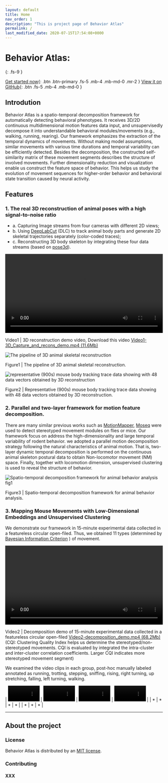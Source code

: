 ```yaml
---
layout: default
title: Home
nav_order: 1
description: "This is project page of Behavior Atlas"
permalink: /
last_modified_date: 2020-07-15T17:54:08+0000
---
```


# Behavior Atlas: 
{: .fs-9 }

[Get started now](#getting-started){: .btn .btn-primary .fs-5 .mb-4 .mb-md-0 .mr-2 } [View it on GitHub](https://github.com/huangkang314/HierBehaveTome){: .btn .fs-5 .mb-4 .mb-md-0 }

## Introdution
Behavior Atlas is a spatio-temporal decomposition framework for automatically detecting behavioral phenotypes. It receives 3D/2D continuous multidimensional motion features data input, and unsupervisedly decompose it into understandable behavioral modules/movements (e.g., walking, running, rearing). Our framework emphasizes the extraction of the temporal dynamics of movements. Without making model assumptions, similar movements with various time durations and temporal variability can be efficiently detected. Besides the decomposition, the constructed self-similarity matrix of these movement segments describes the structure of involved movements. Further dimensionality reduction and visualization enable us construct the feature space of behavior. This helps us study the evolution of movement sequences for higher-order behavior and behavioral state transition caused by neural activity. 

## Features
### 1. The real 3D reconstruction of animal poses with a high signal-to-noise ratio 
- a. Capturing Image streams from four cameras with different 2D views; 
- b. Using <a href="https://github.com/DeepLabCut/DeepLabCut" target="_blank">DeepLabCut</a> (DLC) to track animal body parts and generate 2D skeletal trajectories separately (color-coded traces); 
- c. Reconstructing 3D body skeleton by integrating these four data streams (based on <a href="https://github.com/SwathiSheshadri/pose3d" target="_blank">pose3d</a>).

<video width="100%" height = "auto" controls="controls">
  <source type="video/mp4" src="http://bcbdi.siat.ac.cn/BehaviorAtlas/Video1-3D_Capture_and_recons_demo.mp4"></source>
  Your browser does not support the video tag.
</video>

Video1 | 3D reconstruction demo video, Download this video <a href="http://bcbdi.siat.ac.cn/BehaviorAtlas/Video1-3D_Capture_and_recons_demo.mp4" target="_blank">Video1-3D_Capture_and_recons_demo.mp4 (11.6Mb)</a>

![The pipeline of 3D animal skeletal reconstruction](https://behavioratlas.netlify.app/imgs/3Dpipeline.svg "Figure1") 

Figure1 | The pipeline of 3D animal skeletal reconstruction. 

![representative (900s) mouse body tracking trace data showing with 48 data vectors obtained by 3D reconstruction](https://behavioratlas.netlify.app/imgs/3DskeletalTrace.png "Figure2") 

Figure2 | Representative (900s) mouse body tracking trace data showing with 48 data vectors obtained by 3D reconstruction. 

### 2. Parallel and two-layer framework for motion feature decomposition.

There are many similar previous works such as <a href="https://github.com/gordonberman/MotionMapper" target="_blank">MotionMapper</a>, <a href="http://datta.hms.harvard.edu/research/behavioral-analysis" target="_blank">Moseq</a> were used to detect stereotyped movement modules on flies or mice. Our framework focus on address the high-dimensionality and large temporal variability of rodent behavior. we adopted a parallel motion decomposition strategy following the natural characteristics of animal motion. That is, two-layer dynamic temporal decomposition is performed on the continuous animal skeleton postural data to obtain Non-locomotor movement (NM) space. Finally, together with locomotion dimension, unsupervised clustering is used to reveal the structure of behavior.

![Spatio-temporal decomposition framework for animal behavior analysis fig1](https://behavioratlas.netlify.app/imgs/fig1.svg "Figure3")

Figure3 | Spatio-temporal decomposition framework for animal behavior analysis. 


### 3. Mapping Mouse Movements with Low-Dimensional Embeddings and Unsupervised Clustering

We demonstrate our framework in 15-minute experimental data collected in a featureless circular open-filed. Thus, we obtained 11 types (determined by <a href="https://pubmed.ncbi.nlm.nih.gov/27818791" target="_blank">Bayesian Information Criterion</a> ) of movement. 

<video width="100%" height = "auto" controls="controls">
  <source type="video/mp4" src="http://bcbdi.siat.ac.cn/BehaviorAtlas/Video2-decomposition_demo.mp4"></source>
</video>

Video2 | Decomposition demo of 15-minute experimental data collected in a featureless circular open-filed <a href="http://bcbdi.siat.ac.cn/BehaviorAtlas/Video2-decomposition_demo.mp4" target="_blank">Video2-decomposition_demo.mp4 (68.2Mb)</a> (CQI: Clustering Quality Index helps us determine the stereotyped/non-stereotyped movements. CQI is evaluated by integrated  the intra-cluster and inter-cluster correlation coefficients. Larger CQI indicates more stereotyped movement segment)

We examined the video clips in each group, post-hoc manually labeled annotated as running, trotting, stepping, sniffing, rising, right turning, up stretching, falling, left turning, walking.   

| <video width="20%" height = "auto" controls="controls">
  <source type="video/mp4" src="http://bcbdi.siat.ac.cn/BehaviorAtlas/Video2-decomposition_demo.mp4"></source>
</video> | <video width="20%" height = "auto" controls="controls">
  <source type="video/mp4" src="http://bcbdi.siat.ac.cn/BehaviorAtlas/Video2-decomposition_demo.mp4"></source>
</video> | <video width="20%" height = "auto" controls="controls">
  <source type="video/mp4" src="http://bcbdi.siat.ac.cn/BehaviorAtlas/Video2-decomposition_demo.mp4"></source>
</video> | <video width="20%" height = "auto" controls="controls">
  <source type="video/mp4" src="http://bcbdi.siat.ac.cn/BehaviorAtlas/Video2-decomposition_demo.mp4"></source>
</video> |
| * | * | * | * |
| * | * | * | 

---




## About the project



### License

Behavior Atlas is distributed by an [MIT license](https://en.wikipedia.org/wiki/MIT_License).

### Contributing


#### XXX


